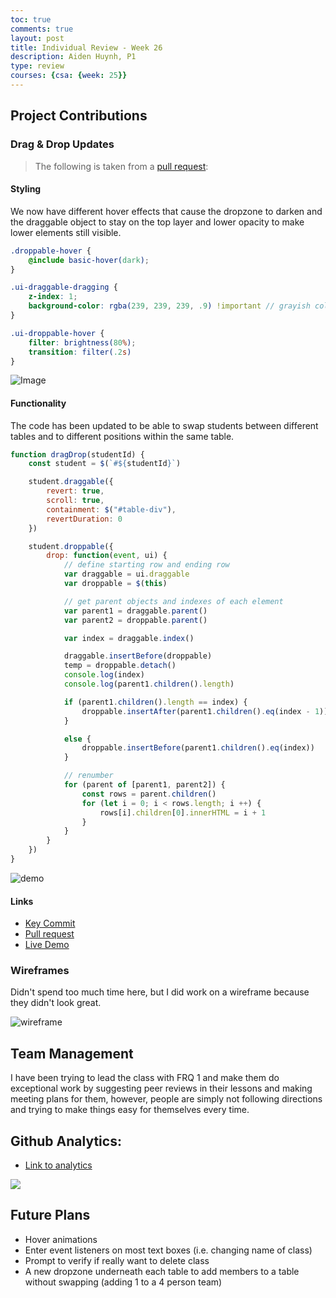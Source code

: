 ```yaml
---
toc: true
comments: true
layout: post
title: Individual Review - Week 26
description: Aiden Huynh, P1
type: review
courses: {csa: {week: 25}}
---
```

## Project Contributions

### Drag & Drop Updates

> The following is taken from a [pull request](https://github.com/John-sCC/jcc_frontend/issues/41#issuecomment-1984054892):

#### Styling

We now have different hover effects that cause the dropzone to darken and the draggable object to stay on the top layer and lower opacity to make lower elements still visible.

```scss
.droppable-hover {
    @include basic-hover(dark);
}

.ui-draggable-dragging {
    z-index: 1;
    background-color: rgba(239, 239, 239, .9) !important // grayish color with half opacity
}

.ui-droppable-hover {
    filter: brightness(80%);
    transition: filter(.2s)
}
```

![Image](https://github.com/John-sCC/jcc_frontend/assets/112529809/9d531a3e-2a05-45aa-95b7-6971237c49ec)

#### Functionality

The code has been updated to be able to swap students between different tables and to different positions within the same table.

```js
function dragDrop(studentId) {
    const student = $(`#${studentId}`)

    student.draggable({
        revert: true,
        scroll: true,
        containment: $("#table-div"),
        revertDuration: 0
    })

    student.droppable({
        drop: function(event, ui) {
            // define starting row and ending row
            var draggable = ui.draggable
            var droppable = $(this)

            // get parent objects and indexes of each element
            var parent1 = draggable.parent()
            var parent2 = droppable.parent()

            var index = draggable.index()

            draggable.insertBefore(droppable)
            temp = droppable.detach()
            console.log(index)
            console.log(parent1.children().length)

            if (parent1.children().length == index) {
                droppable.insertAfter(parent1.children().eq(index - 1))
            }

            else {
                droppable.insertBefore(parent1.children().eq(index))
            }

            // renumber
            for (parent of [parent1, parent2]) {
                const rows = parent.children()
                for (let i = 0; i < rows.length; i ++) {
                    rows[i].children[0].innerHTML = i + 1
                }
            }
        }
    })
}
```

![demo](https://github.com/John-sCC/jcc_frontend/assets/112529809/84ced7d7-7c1c-49c6-8ca9-25acdead9f02)

#### Links
* [Key Commit](https://github.com/John-sCC/jcc_frontend/commit/02a8a6aad30104bb3e6b7ca7af56c0029fc22dfe)
* [Pull request](https://github.com/John-sCC/jcc_frontend/pull/45)
* [Live Demo](https://john-scc.github.io/jcc_frontend/tablegenerator)

### Wireframes

Didn't spend too much time here, but I did work on a wireframe because they didn't look great.

![wireframe](https://github.com/John-sCC/jcc_frontend/assets/112529809/059e6643-4bcd-4ad7-b4b2-f2a3c61b5e35)

## Team Management

I have been trying to lead the class with FRQ 1 and make them do exceptional work by suggesting peer reviews in their lessons and making meeting plans for them, however, people are simply not following directions and trying to make things easy for themselves every time.

## Github Analytics:

<ul>
   <li><a href="https://github.com/aidenhuynh?tab=overview&from=2024-02-01&to=2024-03-18">Link to analytics</a></li>
</ul>
<img src="https://github.com/John-sCC/jcc_frontend/assets/112529809/7a89cdb0-03d6-4d82-bde0-30ba95b287e6">

## Future Plans

- Hover animations
- Enter event listeners on most text boxes (i.e. changing name of class)
- Prompt to verify if really want to delete class
- A new dropzone underneath each table to add members to a table without swapping (adding 1 to a 4 person team)